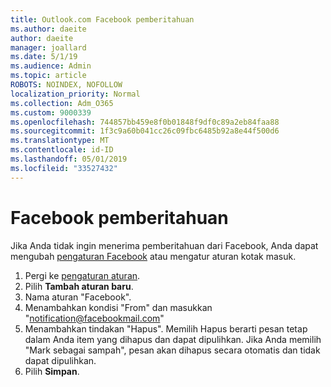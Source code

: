 ```yaml
---
title: Outlook.com Facebook pemberitahuan
ms.author: daeite
author: daeite
manager: joallard
ms.date: 5/1/19
ms.audience: Admin
ms.topic: article
ROBOTS: NOINDEX, NOFOLLOW
localization_priority: Normal
ms.collection: Adm_O365
ms.custom: 9000339
ms.openlocfilehash: 744857bb459e8f0b01848f9df0c89a2eb84faa88
ms.sourcegitcommit: 1f3c9a60b041cc26c09fbc6485b92a8e44f500d6
ms.translationtype: MT
ms.contentlocale: id-ID
ms.lasthandoff: 05/01/2019
ms.locfileid: "33527432"
---
```

# <a name="facebook-notifications"></a>Facebook pemberitahuan

Jika Anda tidak ingin menerima pemberitahuan dari Facebook, Anda dapat mengubah [pengaturan Facebook](https://www.facebook.com/settings?tab=notifications) atau mengatur aturan kotak masuk.

1. Pergi ke [pengaturan aturan](https://outlook.live.com/mail/options/mail/rules/inboxRules).
1. Pilih **Tambah aturan baru**.
1. Nama aturan "Facebook".
1. Menambahkan kondisi "From" dan masukkan "notification@facebookmail.com"
1. Menambahkan tindakan "Hapus". Memilih Hapus berarti pesan tetap dalam Anda item yang dihapus dan dapat dipulihkan. Jika Anda memilih "Mark sebagai sampah", pesan akan dihapus secara otomatis dan tidak dapat dipulihkan.
1. Pilih **Simpan**.